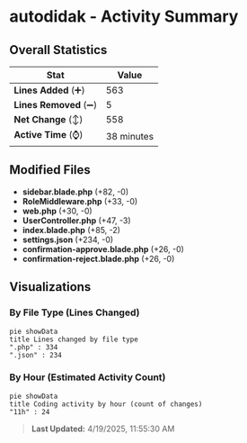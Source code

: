 # autodidak - Activity Summary 

## Overall Statistics

| Stat                   | Value                                                             |
| ---------------------- | ----------------------------------------------------------------- |
| **Lines Added** (➕)   | 563                                          |
| **Lines Removed** (➖) | 5                                        |
| **Net Change** (↕)    | 558                |
| **Active Time** (⌚)   | 38 minutes |


## Modified Files
- **sidebar.blade.php** (+82, -0)
- **RoleMiddleware.php** (+33, -0)
- **web.php** (+30, -0)
- **UserController.php** (+47, -3)
- **index.blade.php** (+85, -2)
- **settings.json** (+234, -0)
- **confirmation-approve.blade.php** (+26, -0)
- **confirmation-reject.blade.php** (+26, -0)

## Visualizations

### By File Type (Lines Changed)

```mermaid
pie showData
title Lines changed by file type
".php" : 334
".json" : 234
```

### By Hour (Estimated Activity Count)

```mermaid
pie showData
title Coding activity by hour (count of changes)
"11h" : 24
```


> **Last Updated:** 4/19/2025, 11:55:30 AM